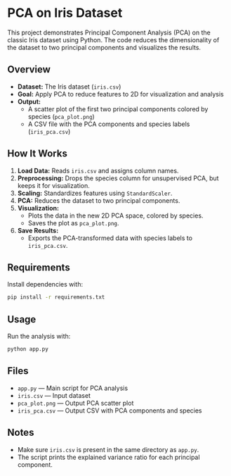 # PCA on Iris Dataset

This project demonstrates Principal Component Analysis (PCA) on the classic Iris dataset using Python. The code reduces the dimensionality of the dataset to two principal components and visualizes the results.

## Overview
- **Dataset:** The Iris dataset (`iris.csv`)
- **Goal:** Apply PCA to reduce features to 2D for visualization and analysis
- **Output:**
  - A scatter plot of the first two principal components colored by species (`pca_plot.png`)
  - A CSV file with the PCA components and species labels (`iris_pca.csv`)

## How It Works
1. **Load Data:** Reads `iris.csv` and assigns column names.
2. **Preprocessing:** Drops the species column for unsupervised PCA, but keeps it for visualization.
3. **Scaling:** Standardizes features using `StandardScaler`.
4. **PCA:** Reduces the dataset to two principal components.
5. **Visualization:**
    - Plots the data in the new 2D PCA space, colored by species.
    - Saves the plot as `pca_plot.png`.
6. **Save Results:**
    - Exports the PCA-transformed data with species labels to `iris_pca.csv`.

## Requirements
Install dependencies with:
```bash
pip install -r requirements.txt
```

## Usage
Run the analysis with:
```bash
python app.py
```

## Files
- `app.py` — Main script for PCA analysis
- `iris.csv` — Input dataset
- `pca_plot.png` — Output PCA scatter plot
- `iris_pca.csv` — Output CSV with PCA components and species

## Notes
- Make sure `iris.csv` is present in the same directory as `app.py`.
- The script prints the explained variance ratio for each principal component.
